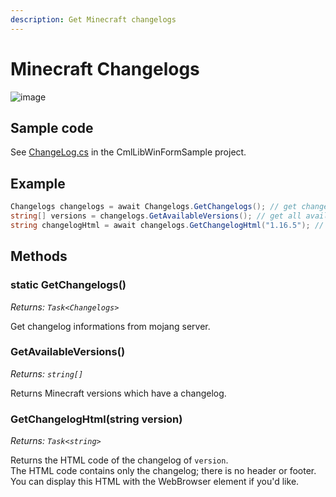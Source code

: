 ```yaml
---
description: Get Minecraft changelogs
---
```


# Minecraft Changelogs

![image](https://user-images.githubusercontent.com/17783561/82139750-20f0eb00-9865-11ea-8a41-c045ee123c09.png)

## Sample code

See [ChangeLog.cs](https://github.com/CmlLib/CmlLib.Core/blob/master/CmlLibWinFormSample/ChangeLog.cs) in the CmlLibWinFormSample project.

## Example

```csharp
Changelogs changelogs = await Changelogs.GetChangelogs(); // get changelog informations
string[] versions = changelogs.GetAvailableVersions(); // get all available versions
string changelogHtml = await changelogs.GetChangelogHtml("1.16.5"); // get html of 1.16.5 changelog
```

## Methods

### static GetChangelogs()

_Returns: `Task<Changelogs>`_

Get changelog informations from mojang server.

### GetAvailableVersions()

_Returns: `string[]`_

Returns Minecraft versions which have a changelog.

### GetChangelogHtml(string version)

_Returns: `Task<string>`_

Returns the HTML code of the changelog of `version`.\
The HTML code contains only the changelog; there is no header or footer. You can display this HTML with the WebBrowser element if you'd like.
